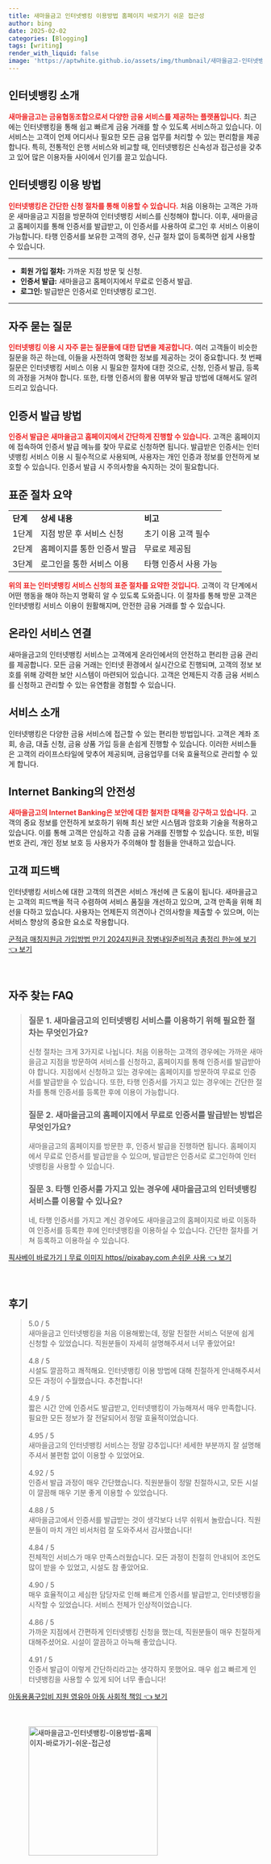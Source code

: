 ```yaml
---
title: 새마을금고 인터넷뱅킹 이용방법 홈페이지 바로가기 쉬운 접근성
author: bing
date: 2025-02-02
categories: [Blogging]
tags: [writing]
render_with_liquid: false
image: 'https://aptwhite.github.io/assets/img/thumbnail/새마을금고-인터넷뱅킹-이용방법-홈페이지-바로가기-쉬운-접근성.webp'
---
```



<h2 id="인터넷뱅킹소개">인터넷뱅킹 소개</h2>

<p><b><span style="color: #ee2323;">새마을금고는 금융협동조합으로서 다양한 금융 서비스를 제공하는 플랫폼입니다.</span></b> 최근에는 인터넷뱅킹을 통해 쉽고 빠르게 금융 거래를 할 수 있도록 서비스하고 있습니다. 이 서비스는 고객이 언제 어디서나 필요한 모든 금융 업무를 처리할 수 있는 편리함을 제공합니다. 특히, 전통적인 은행 서비스와 비교할 때, 인터넷뱅킹은 신속성과 접근성을 갖추고 있어 많은 이용자들 사이에서 인기를 끌고 있습니다.</p>

<h2 id="이용방법">인터넷뱅킹 이용 방법</h2>

<p><b><span style="color: #ee2323;">인터넷뱅킹은 간단한 신청 절차를 통해 이용할 수 있습니다.</span></b> 처음 이용하는 고객은 가까운 새마을금고 지점을 방문하여 인터넷뱅킹 서비스를 신청해야 합니다. 이후, 새마을금고 홈페이지를 통해 인증서를 발급받고, 이 인증서를 사용하여 로그인 후 서비스 이용이 가능합니다. 타행 인증서를 보유한 고객의 경우, 신규 절차 없이 등록하면 쉽게 사용할 수 있습니다.</p>

<hr />

<ul>
    <li><b>회원 가입 절차:</b> 가까운 지점 방문 및 신청.</li>
    <li><b>인증서 발급:</b> 새마을금고 홈페이지에서 무료로 인증서 발급.</li>
    <li><b>로그인:</b> 발급받은 인증서로 인터넷뱅킹 로그인.</li>
</ul>

<hr />

<h2 id="자주묻는질문">자주 묻는 질문</h2>

<p><b><span style="color: #ee2323;">인터넷뱅킹 이용 시 자주 묻는 질문들에 대한 답변을 제공합니다.</span></b> 여러 고객들이 비슷한 질문을 하곤 하는데, 이들을 사전하여 명확한 정보를 제공하는 것이 중요합니다. 첫 번째 질문은 인터넷뱅킹 서비스 이용 시 필요한 절차에 대한 것으로, 신청, 인증서 발급, 등록의 과정을 거쳐야 합니다. 또한, 타행 인증서의 활용 여부와 발급 방법에 대해서도 알려드리고 있습니다.</p>

<h2 id="인증서발급">인증서 발급 방법</h2>

<p><b><span style="color: #ee2323;">인증서 발급은 새마을금고 홈페이지에서 간단하게 진행할 수 있습니다.</span></b> 고객은 홈페이지에 접속하여 인증서 발급 메뉴를 찾아 무료로 신청하면 됩니다. 발급받은 인증서는 인터넷뱅킹 서비스 이용 시 필수적으로 사용되며, 사용자는 개인 인증과 정보를 안전하게 보호할 수 있습니다. 인증서 발급 시 주의사항을 숙지하는 것이 필요합니다.</p>

<h2 id="표준절차">표준 절차 요약</h2>

<table>
    <tr>
        <td><b>단계</b></td>
        <td><b>상세 내용</b></td>
        <td><b>비고</b></td>
    </tr>
    <tr>
        <td>1단계</td>
        <td>지점 방문 후 서비스 신청</td>
        <td>초기 이용 고객 필수</td>
    </tr>
    <tr>
        <td>2단계</td>
        <td>홈페이지를 통한 인증서 발급</td>
        <td>무료로 제공됨</td>
    </tr>
    <tr>
        <td>3단계</td>
        <td>로그인을 통한 서비스 이용</td>
        <td>타행 인증서 사용 가능</td>
    </tr>
</table>

<p><b><span style="color: #ee2323;">위의 표는 인터넷뱅킹 서비스 신청의 표준 절차를 요약한 것입니다.</span></b> 고객이 각 단계에서 어떤 행동을 해야 하는지 명확히 알 수 있도록 도와줍니다. 이 절차를 통해 방문 고객은 인터넷뱅킹 서비스 이용이 원활해지며, 안전한 금융 거래를 할 수 있습니다.</p>

<h2 id="온라인연결">온라인 서비스 연결</h2>

<p>새마을금고의 인터넷뱅킹 서비스는 고객에게 온라인에서의 안전하고 편리한 금융 관리를 제공합니다. 모든 금융 거래는 인터넷 환경에서 실시간으로 진행되며, 고객의 정보 보호를 위해 강력한 보안 시스템이 마련되어 있습니다. 고객은 언제든지 각종 금융 서비스를 신청하고 관리할 수 있는 유연함을 경험할 수 있습니다.</p>

<h2 id="서비스소개">서비스 소개</h2>

<p>인터넷뱅킹은 다양한 금융 서비스에 접근할 수 있는 편리한 방법입니다. 고객은 계좌 조회, 송금, 대출 신청, 금융 상품 가입 등을 손쉽게 진행할 수 있습니다. 이러한 서비스들은 고객의 라이프스타일에 맞추어 제공되며, 금융업무를 더욱 효율적으로 관리할 수 있게 합니다.</p>

<h2 id="안전성">Internet Banking의 안전성</h2>

<p><b><span style="color: #ee2323;">새마을금고의 Internet Banking은 보안에 대한 철저한 대책을 강구하고 있습니다.</span></b> 고객의 중요 정보를 안전하게 보호하기 위해 최신 보안 시스템과 암호화 기술을 적용하고 있습니다. 이를 통해 고객은 안심하고 각종 금융 거래를 진행할 수 있습니다. 또한, 비밀번호 관리, 개인 정보 보호 등 사용자가 주의해야 할 점들을 안내하고 있습니다.</p>

<h2 id="피드백">고객 피드백</h2>

<p>인터넷뱅킹 서비스에 대한 고객의 의견은 서비스 개선에 큰 도움이 됩니다. 새마을금고는 고객의 피드백을 적극 수렴하여 서비스 품질을 개선하고 있으며, 고객 만족을 위해 최선을 다하고 있습니다. 사용자는 언제든지 의견이나 건의사항을 제출할 수 있으며, 이는 서비스 향상의 중요한 요소로 작용합니다.</p>


<p><a class="click-button" title="군적금 매칭지원금 가입방법 만기 2024지원금 장병내일준비적금 총정리 한눈에 보기" href="https://aptwhite.github.io/posts/%EA%B5%B0%EC%A0%81%EA%B8%88-%EB%A7%A4%EC%B9%AD%EC%A7%80%EC%9B%90%EA%B8%88-%EA%B0%80%EC%9E%85%EB%B0%A9%EB%B2%95-%EB%A7%8C%EA%B8%B0-2024%EC%A7%80%EC%9B%90%EA%B8%88-%EC%9E%A5%EB%B3%91%EB%82%B4%EC%9D%BC%EC%A4%80%EB%B9%84%EC%A0%81%EA%B8%88-%EC%B4%9D%EC%A0%95%EB%A6%AC-%ED%95%9C%EB%88%88%EC%97%90-%EB%B3%B4%EA%B8%B0/" rel="dofollow">군적금 매칭지원금 가입방법 만기 2024지원금 장병내일준비적금 총정리 한눈에 보기 👈 보기</a></p><br>
<h2 id='자주_찾는_FAQ'>자주 찾는 FAQ</h2>
<div itemscope="" itemtype="https://schema.org/FAQPage"> 
<blockquote> 
<div itemscope="" itemprop="mainEntity" itemtype="https://schema.org/Question"> 
<h3 itemprop="name">질문 1. 새마을금고의 인터넷뱅킹 서비스를 이용하기 위해 필요한 절차는 무엇인가요?</h3> 
<div itemscope="" itemprop="acceptedAnswer" itemtype="https://schema.org/Answer"> 
<span itemprop="text"> 
<p>신청 절차는 크게 3가지로 나뉩니다. 처음 이용하는 고객의 경우에는 가까운 새마을금고 지점을 방문하여 서비스를 신청하고, 홈페이지를 통해 인증서를 발급받아야 합니다. 지점에서 신청하고 있는 경우에는 홈페이지를 방문하여 무료로 인증서를 발급받을 수 있습니다. 또한, 타행 인증서를 가지고 있는 경우에는 간단한 절차를 통해 인증서를 등록한 후에 이용이 가능합니다.</p> 
</span> 
</div> 
</div> 

<div itemscope="" itemprop="mainEntity" itemtype="https://schema.org/Question"> 
<h3 itemprop="name">질문 2. 새마을금고의 홈페이지에서 무료로 인증서를 발급받는 방법은 무엇인가요?</h3> 
<div itemscope="" itemprop="acceptedAnswer" itemtype="https://schema.org/Answer"> 
<span itemprop="text"> 
<p>새마을금고의 홈페이지를 방문한 후, 인증서 발급을 진행하면 됩니다. 홈페이지에서 무료로 인증서를 발급받을 수 있으며, 발급받은 인증서로 로그인하여 인터넷뱅킹을 사용할 수 있습니다.</p> 
</span> 
</div> 
</div> 

<div itemscope="" itemprop="mainEntity" itemtype="https://schema.org/Question"> 
<h3 itemprop="name">질문 3. 타행 인증서를 가지고 있는 경우에 새마을금고의 인터넷뱅킹 서비스를 이용할 수 있나요?</h3> 
<div itemscope="" itemprop="acceptedAnswer" itemtype="https://schema.org/Answer"> 
<span itemprop="text"> 
<p>네, 타행 인증서를 가지고 계신 경우에도 새마을금고의 홈페이지로 바로 이동하여 인증서를 등록한 후에 인터넷뱅킹을 이용하실 수 있습니다. 간단한 절차를 거쳐 등록하고 이용하실 수 있습니다.</p> 
</span> 
</div> 
</div> 
</blockquote> 
</div>
<p><a class="click-button" title="픽사베이 바로가기ㅣ무료 이미지 https//pixabay.com 손쉬운 사용" href="https://aptwhite.github.io/posts/%ED%94%BD%EC%82%AC%EB%B2%A0%EC%9D%B4-%EB%B0%94%EB%A1%9C%EA%B0%80%EA%B8%B0%E3%85%A3%EB%AC%B4%EB%A3%8C-%EC%9D%B4%EB%AF%B8%EC%A7%80-httpspixabay.com-%EC%86%90%EC%89%AC%EC%9A%B4-%EC%82%AC%EC%9A%A9/" rel="dofollow">픽사베이 바로가기ㅣ무료 이미지 https//pixabay.com 손쉬운 사용 👈 보기</a></p><br>
<h2 id='후기'>후기</h2>
<div itemscope itemtype="https://schema.org/Product">
  <blockquote>
  <div itemprop="review" itemscope itemtype="https://schema.org/Review">
      <div itemprop="reviewRating" itemscope itemtype="https://schema.org/Rating"> <span itemprop="ratingValue">5.0</span> / <span itemprop="bestRating">5</span> </div>
      <span itemprop="reviewBody">새마을금고 인터넷뱅킹을 처음 이용해봤는데, 정말 친절한 서비스 덕분에 쉽게 신청할 수 있었습니다. 직원분들이 자세히 설명해주셔서 너무 좋았어요!</span>
  </div>
  <br>
  <div itemprop="review" itemscope itemtype="https://schema.org/Review">
      <div itemprop="reviewRating" itemscope itemtype="https://schema.org/Rating"> <span itemprop="ratingValue">4.8</span> / <span itemprop="bestRating">5</span> </div>
      <span itemprop="reviewBody">시설도 깔끔하고 쾌적해요. 인터넷뱅킹 이용 방법에 대해 친절하게 안내해주셔서 모든 과정이 수월했습니다. 추천합니다!</span>
  </div>
  <br>
  <div itemprop="review" itemscope itemtype="https://schema.org/Review">
      <div itemprop="reviewRating" itemscope itemtype="https://schema.org/Rating"> <span itemprop="ratingValue">4.9</span> / <span itemprop="bestRating">5</span> </div>
      <span itemprop="reviewBody">짧은 시간 안에 인증서도 발급받고, 인터넷뱅킹이 가능해져서 매우 만족합니다. 필요한 모든 정보가 잘 전달되어서 정말 효율적이었습니다.</span>
  </div>
  <br>
  <div itemprop="review" itemscope itemtype="https://schema.org/Review">
      <div itemprop="reviewRating" itemscope itemtype="https://schema.org/Rating"> <span itemprop="ratingValue">4.95</span> / <span itemprop="bestRating">5</span> </div>
      <span itemprop="reviewBody">새마을금고의 인터넷뱅킹 서비스는 정말 강추입니다! 세세한 부분까지 잘 설명해주셔서 불편함 없이 이용할 수 있었어요.</span>
  </div>
  <br>
  <div itemprop="review" itemscope itemtype="https://schema.org/Review">
      <div itemprop="reviewRating" itemscope itemtype="https://schema.org/Rating"> <span itemprop="ratingValue">4.92</span> / <span itemprop="bestRating">5</span> </div>
      <span itemprop="reviewBody">인증서 발급 과정이 매우 간단했습니다. 직원분들이 정말 친절하시고, 모든 시설이 깔끔해 매우 기분 좋게 이용할 수 있었습니다.</span>
  </div>
  <br>
  <div itemprop="review" itemscope itemtype="https://schema.org/Review">
      <div itemprop="reviewRating" itemscope itemtype="https://schema.org/Rating"> <span itemprop="ratingValue">4.88</span> / <span itemprop="bestRating">5</span> </div>
      <span itemprop="reviewBody">새마을금고에서 인증서를 발급받는 것이 생각보다 너무 쉬워서 놀랐습니다. 직원분들이 마치 개인 비서처럼 잘 도와주셔서 감사했습니다!</span>
  </div>
  <br>
  <div itemprop="review" itemscope itemtype="https://schema.org/Review">
      <div itemprop="reviewRating" itemscope itemtype="https://schema.org/Rating"> <span itemprop="ratingValue">4.84</span> / <span itemprop="bestRating">5</span> </div>
      <span itemprop="reviewBody">전체적인 서비스가 매우 만족스러웠습니다. 모든 과정이 친절히 안내되어 조언도 많이 받을 수 있었고, 시설도 참 좋았어요.</span>
  </div>
  <br>
  <div itemprop="review" itemscope itemtype="https://schema.org/Review">
      <div itemprop="reviewRating" itemscope itemtype="https://schema.org/Rating"> <span itemprop="ratingValue">4.90</span> / <span itemprop="bestRating">5</span> </div>
      <span itemprop="reviewBody">매우 효율적이고 세심한 담당자로 인해 빠르게 인증서를 발급받고, 인터넷뱅킹을 시작할 수 있었습니다. 서비스 전체가 인상적이었습니다.</span>
  </div>
  <br>
  <div itemprop="review" itemscope itemtype="https://schema.org/Review">
      <div itemprop="reviewRating" itemscope itemtype="https://schema.org/Rating"> <span itemprop="ratingValue">4.86</span> / <span itemprop="bestRating">5</span> </div>
      <span itemprop="reviewBody">가까운 지점에서 간편하게 인터넷뱅킹 신청을 했는데, 직원분들이 매우 친절하게 대해주셨어요. 시설이 깔끔하고 아늑해 좋았습니다.</span>
  </div>
  <br>
  <div itemprop="review" itemscope itemtype="https://schema.org/Review">
      <div itemprop="reviewRating" itemscope itemtype="https://schema.org/Rating"> <span itemprop="ratingValue">4.91</span> / <span itemprop="bestRating">5</span> </div>
      <span itemprop="reviewBody">인증서 발급이 이렇게 간단하리라고는 생각하지 못했어요. 매우 쉽고 빠르게 인터넷뱅킹을 사용할 수 있게 되어 너무 좋습니다!</span>
  </div>
  </blockquote>
</div>
<p><a class="click-button" title="아동용품구입비 지원 영유아 아동 사회적 책임" href="https://aptwhite.github.io/posts/%EC%95%84%EB%8F%99%EC%9A%A9%ED%92%88%EA%B5%AC%EC%9E%85%EB%B9%84-%EC%A7%80%EC%9B%90-%EC%98%81%EC%9C%A0%EC%95%84-%EC%95%84%EB%8F%99-%EC%82%AC%ED%9A%8C%EC%A0%81-%EC%B1%85%EC%9E%84/" rel="dofollow">아동용품구입비 지원 영유아 아동 사회적 책임 👈 보기</a></p><br>
<figure class="image"><img src="https://aptwhite.github.io/assets/img/thumbnail/새마을금고-인터넷뱅킹-이용방법-홈페이지-바로가기-쉬운-접근성.webp" alt="새마을금고-인터넷뱅킹-이용방법-홈페이지-바로가기-쉬운-접근성" width="256" height="256"></figure>